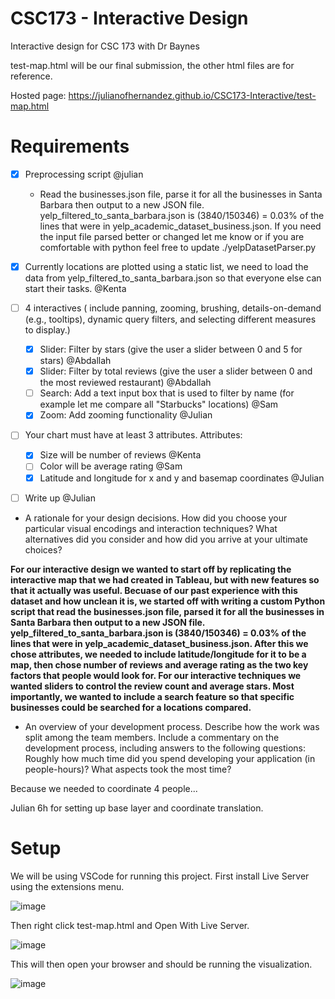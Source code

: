 # CSC173 - Interactive Design
Interactive design for CSC 173 with Dr Baynes

test-map.html will be our final submission, the other html files are for reference.

Hosted page: https://julianofhernandez.github.io/CSC173-Interactive/test-map.html


# Requirements
- [x] Preprocessing script @julian
  - Read the businesses.json file, parse it for all the businesses in Santa Barbara then output to a new JSON file. yelp_filtered_to_santa_barbara.json is (3840/150346) = 0.03% of the lines that were in yelp_academic_dataset_business.json. If you need the input file parsed better or changed let me know or if you are comfortable with python feel free to update ./yelpDatasetParser.py
- [x] Currently locations are plotted using a static list, we need to load the data from yelp_filtered_to_santa_barbara.json so that everyone else can start their tasks. @Kenta

- [ ] 4 interactives ( include panning, zooming, brushing, details-on-demand (e.g., tooltips), dynamic query filters, and selecting different measures to display.)
  - [x] Slider: Filter by stars (give the user a slider between 0 and 5 for stars) @Abdallah
  - [x] Slider: Filter by total reviews (give the user a slider between 0 and the most reviewed restaurant) @Abdallah
  - [ ] Search: Add a text input box that is used to filter by name (for example let me compare all "Starbucks" locations) @Sam
  - [x] Zoom: Add zooming functionality @Julian
  
- [ ] Your chart must have at least 3 attributes. Attributes: 
  - [x] Size will be number of reviews @Kenta
  - [ ] Color will be average rating @Sam
  - [x] Latitude and longitude for x and y and basemap coordinates @Julian

 - [ ] Write up @Julian
  - A rationale for your design decisions. How did you choose your particular visual encodings and interaction techniques? What alternatives did you consider and how did you arrive at your ultimate choices?
  
  **For our interactive design we wanted to start off by replicating the interactive map that we had created in Tableau, but with new features so that it actually was useful. Becuase of our past experience with this dataset and how unclean it is, we started off with writing a custom Python script that read  the businesses.json file, parsed it for all the businesses in Santa Barbara then output to a new JSON file. yelp_filtered_to_santa_barbara.json is (3840/150346) = 0.03% of the lines that were in yelp_academic_dataset_business.json. After this we chose attributes, we needed to include latitude/longitude for it to be a map, then chose number of reviews and average rating as the two key factors that people would look for. For our interactive techniques we wanted sliders to control the review count and average stars. Most importantly, we wanted to include a search feature so that specific businesses could be searched for a locations compared.**
  
  - An overview of your development process. Describe how the work was split among the team members. Include a commentary on the development process, including answers to the following questions: Roughly how much time did you spend developing your application (in people-hours)? What aspects took the most time?
  
  Because we needed to coordinate 4 people...

Julian 6h for setting up base layer and coordinate translation.


# Setup

We will be using VSCode for running this project. First install Live Server using the extensions menu.

![image](https://user-images.githubusercontent.com/39971693/199818995-d84bfa44-e474-4a0e-a5e8-15cd93e22698.png)

Then right click test-map.html and Open With Live Server.

![image](https://user-images.githubusercontent.com/39971693/199819047-b473269a-d26f-4428-8123-84c70a8fb964.png)
 
 This will then open your browser and should be running the visualization.
 
![image](https://user-images.githubusercontent.com/39971693/200206211-94389134-208c-4e0f-954d-0b129a074a7d.png)

